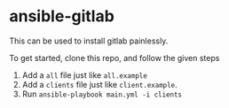 # ansible-gitlab
This can be used to install gitlab painlessly.

To get started, clone this repo, and follow the given steps

1. Add a `all` file just like `all.example`
2. Add a `clients` file just like `client.example`.
4. Run `ansible-playbook main.yml -i clients`
